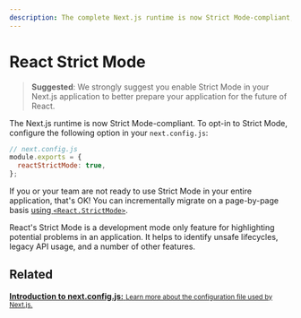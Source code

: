 ```yaml
---
description: The complete Next.js runtime is now Strict Mode-compliant, learn how to opt-in
---
```


# React Strict Mode

> **Suggested**: We strongly suggest you enable Strict Mode in your Next.js application to better prepare your application for the future of React.

The Next.js runtime is now Strict Mode-compliant. To opt-in to Strict Mode, configure the following option in your `next.config.js`:

```js
// next.config.js
module.exports = {
  reactStrictMode: true,
};
```

If you or your team are not ready to use Strict Mode in your entire application, that's OK! You can incrementally migrate on a page-by-page basis [using `<React.StrictMode>`](https://reactjs.org/docs/strict-mode.html).

React's Strict Mode is a development mode only feature for highlighting potential problems in an application. It helps to identify unsafe lifecycles, legacy API usage, and a number of other features.

## Related

<div class="card">
  <a href="/docs/api-reference/next.config.js/introduction.md">
    <b>Introduction to next.config.js:</b>
    <small>Learn more about the configuration file used by Next.js.</small>
  </a>
</div>
